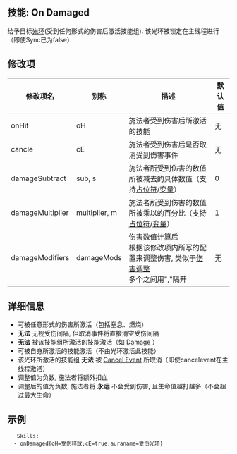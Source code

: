技能: On Damaged
--------------------------

给予目标[光环](技能/列表/Aura)(受到任何形式的伤害后激活技能组).
该光环被锁定在主线程进行（即使Sync已为false）

修改项
----------

| 修改项名 | 别称    | 描述                                                                                                    | 默认值 |
|-----------|------------|----------------------------------------------------------------------------------------------------------------|---------------|
| onHit | oH | 施法者受到伤害后所激活的技能 | 无 |
| cancle | cE | 施法者受到伤害后是否取消受到伤害事件 | 无 |
| damageSubtract | sub, s | 施法者所受到伤害的数值所被减去的具体数值（支持[占位符](/技能/占位符)/[变量](/技能/变量)） | 0 |
| damageMultiplier | multiplier, m | 施法者所受到伤害的数值所被乘以的百分比（支持[占位符](/技能/占位符)/[变量](/技能/变量)） | 1 |
| damageModifiers | damageMods | 伤害数值计算后<br>根据该修改项内所写的配置来调整伤害, 类似于[伤害调整](/实体/伤害调整)<br>多个之间用","隔开 | 无 |

详细信息
-------

- 可被任意形式的伤害所激活（包括窒息、燃烧）
- **无法** 无视受伤间隔, 但取消事件将直接清空受伤间隔
- **无法** 被该技能组所激活的技能激活（如 [Damage](/技能/列表/damage) ）
- 可被自身所激活的技能激活（不由光环激活此技能）
- 该光环所激活的技能组 **无法** 被 [Cancel Event](/技能/列表/cancelevent) 所取消（即使cancelevent在主线程激活）
- 调整值为负数, 施法者将额外扣血
- 调整后的值为负数, 施法者将 **永远** 不会受到伤害, 且生命值越打越多（不会超过最大生命）

示例
--------

       Skills:
      - onDamaged{oH=受伤释放;cE=true;auraname=受伤光环}
